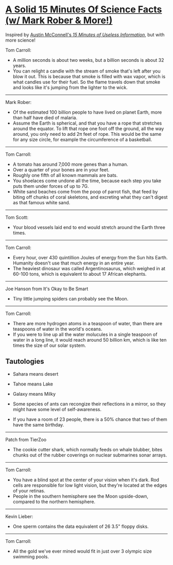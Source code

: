 # [A Solid 15 Minutes Of Science Facts (w/ Mark Rober & More!)](https://www.youtube.com/watch?v=JkIcZxal3Fg&ab_channel=TomCarroll)

Inspired by [Austin McConnell's *15 Minutes of Useless
Information*](https://www.youtube.com/watch?v=bDcfrpbNorw&ab_channel=AustinMcConnell),
but with more science!

Tom Carroll:
- A million seconds is about two weeks, but a billion seconds is about 32
  years.
- You can relight a candle with the stream of smoke that's left after you blow
  it out.  This is because that smoke is filled with wax vapor, which is what
  candles use for their fuel.  So the flame travels down that smoke and looks
  like it's jumping from the lighter to the wick.

---

Mark Rober:
- Of the estimated 100 billion people to have lived on planet Earth, more than
  half have died of malaria.
- Assume the Earth is spherical, and that you have a rope that stretches around
  the equator.  To lift that rope one foot off the ground, all the way around,
  you only need to add 2π feet of rope.  This would be the same for any size
  circle, for example the circumference of a basketball.

---

Tom Carroll:
- A tomato has around 7,000 more genes than a human.
- Over a quarter of your bones are in your feet.
- Roughly one fifth of all known mammals are bats.
- You shoelaces come undone all the time, because each step you take puts them
  under forces of up to 7G.
- White sand beaches come from the poop of parrot fish, that feed by biting off
  chunks of coral skeletons, and excreting what they can't digest as that
  famous white sand.

---

Tom Scott:
- Your blood vessels laid end to end would stretch around the Earth three
  times.

---

Tom Carroll:
- Every hour, over 430 quintillion Joules of energy from the Sun hits Earth.
  Humanity doesn't use that much energy in an entire year.
- The heaviest dinosaur was called Argentinosaurus, which weighed in at 60-100
  tons, which is equivalent to about 17 African elephants.

---

Joe Hanson from It's Okay to Be Smart
- Tiny little jumping spiders can probably see the Moon.

---

Tom Carroll:
- There are more hydrogen atoms in a teaspoon of water, than there are
  teaspoons of water in the world's oceans.
- If you were to line up all the water molucules in a single teaspoon of water
  in a long line, it would reach around 50 billion km, which is like ten times
  the size of our solar system.

## Tautologies
- Sahara means desert
- Tahoe means Lake
- Galaxy means Milky

- Some species of ants can recongize their reflections in a mirror, so they
  might have some level of self-awareness.
- If you have a room of 23 people, there is a 50% chance that two of them have
  the same birthday.

---

Patch from TierZoo
- The cookie cutter shark, which normally feeds on whale blubber, bites chunks
  out of the rubber coverings on nuclear submarines sonar arrays.

---

Tom Carroll:
- You have a blind spot at the center of your vision when it's dark.  Rod cells
  are responsible for low light vision, but they're located at the edges of
  your retinas.
- People in the southern hemisphere see the Moon upside-down, compared to the
  northern hemisphere.

---

Kevin Lieber:
- One sperm contains the data equivalent of 26 3.5" floppy disks.

---

Tom Carroll:
- All the gold we've ever mined would fit in just over 3 olympic size swimming
  pools.

